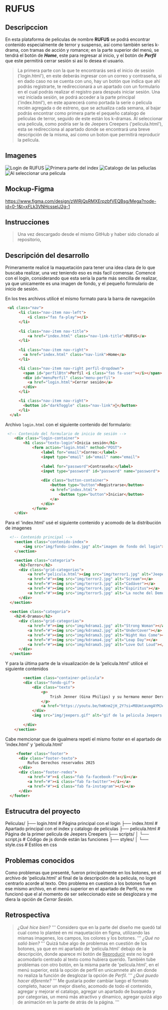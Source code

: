 # RUFUS
## Descripccion
En esta plataforma de peliculas de nombre **RUFUS** se podrá encontrar contenido especialmente de terror y suspenso, así como también series k-drama, con tramas de acción y romance; en la parte superior del menú, se tendrá el botón de ***Home***, este para regresar al inicio, y el botón de ***Perfil*** que este permitirá cerrar sesión si así lo desea el usuario.
>La primera parte con la que te encontrarás será el inicio de sesión ('login.html'), en este deberás ingresar con un correo y contraseña, si en dado caso no se cuenta con uno, hay un botón que indica que ahí podrás registrarte, te redireccionará a un apartado con un formulario en el cual podrás realizar el registro para después iniciar sesión.
>Una vez iniciada sesión, se podrá acceder a la parte principal ('index.html'), en este aparecerá como portada la seríe o pelicula recién agregada o de estreno, que se actualiza cada semana, al bajar podrás encontrar como primera parte el pequeño catalogo de peliculas de terror, seguido de este están los k-dramas.
>Al seleccionar una pelicula, como podría ser la de Jeepers Creepers ('pelicula.html'), esta se redirecciona al apartado donde se encontrará una breve descripción de la misma, así como un boton que permitirá reproducir la pelicula.

## Imagenes 
![Login de RUFUS](capturas/img1.png)
![Primera parte del index](capturas/img2.png)
![Catalogo de las peliuclas](capturas/img3.png)
![Al seleccionar una pelicula](capturas/img4.png)

## Mockup-Figma
https://www.figma.com/design/zWlRjQsRMXErpzbfVEQBsg/Mega?node-id=0-1&t=xFLk3VNHcsselJ2g-1

## Instrucciones
>Una vez descargado desde el mismo GitHub y haber sido clonado al repositorio,

## Descripción del desarrollo
Primeramente realicé la maquetación para tener una idea clara de lo que buscaba realizar, una vez teniendo eso es más facil comensar.
Comencé con el login, considerando que esta sería la parte más sencilla de realizar, ya que unicamente es una imagen de fondo, y el pequeño formulario de inicio de sesión.

En los tres archivos utilicé el mismo formato para la barra de navegación
```html
 <ul class="nav">
      <li class="nav-item nav-left">
          <i class="fas fa-play"></i>
      </li>
      
      <li class="nav-item nav-title">
          <a href="index.html" class="nav-link-title">RUFUS</a>
      </li>
      
      <li class="nav-item nav-right">
        <a href="index.html" class="nav-link">Home</a>
      </li>

      <li class="nav-item nav-right perfil-dropdown">
        <span id="perfilBtn">Perfil <i class="fas fa-user"></i></span>
        <div id="menuPerfil" class="menu-perfil">
          <a href="login.html">Cerrar sesión</a>
        </div>
      </li>      

      <li class="nav-item nav-right">
        <button id="darkToggle" class="nav-link">🌙</button>
      </li>  
  </ul>
```

Archivo `login.html` con el siguiente contenido del formulario:
```html
 <!-- Contenido del formulario de inicio de sesión -->
    <div class="login-container">
        <h1 class="texto-login">Inicia sesión</h1>
            <form action="login.html" method="POST">
                <label for="email">Correo:</label>
                <input type="email" id="email" name="email">
                
                <label for="password">Contraseña:</label>
                <input type="password" id="password" name="password">
                
                <div class="button-container">
                    <button type="button">Registrarse</button>
                    <a href="index.html">
                        <button type="button">Iniciar</button>
                    </a>
                </div>
            </form>
    </div>
```

Para el 'index.html' usé el siguiente contenido y acomodo de la distribución de imagenes
```html
  <!-- Contenido principal -->
    <section class="contenido-index">
        <img src="img/fondo-index.jpg" alt="imagen de fondo del login">
    </section>

    <section class="categoria">
      <h2>Terror</h2>
      <div class="grid-categorias">
          <a href="pelicula.html"><img src="img/terror1.jpg" alt="Jeepers Creepers"></a>
          <a href="#"><img src="img/terror2.jpg" alt="Scream"></a>
          <a href="#"><img src="img/terror3.jpg" alt="Cadáver"></a>
          <a href="#"><img src="img/terror4.jpg" alt="Espiritus"></a>
          <a href="#"><img src="img/terror5.jpg" alt="La noche del Demonio"></a>
      </div>
  </section>
  
  <section class="categoria">
    <h2>K-Dramas</h2>
      <div class="grid-categorias">
          <a href="#"><img src="img/kdrama1.jpg" alt="Strong Woman"></a>
          <a href="#"><img src="img/kdrama2.jpg" alt="UnderCover"></a>
          <a href="#"><img src="img/kdrama3.jpg" alt="Night Has Come"></a>
          <a href="#"><img src="img/kdrama4.jpg" alt="Leap Day"></a>
          <a href="#"><img src="img/kdrama5.jpg" alt="Love Out Loud"></a>
      </div>
  </section>
```

Y para la última parte de la visualización de la 'pelicula.html' utilicé el siguiente contenidos
```html
        <section class="container-pelicula">
        <div class="fondo-gif">
            <div class="texto">
                <p>
                    Trish Jenner (Gina Philips) y su hermano menor Derry (Justin Long) cruzan los Estados Unidos en coche, en un viaje largo y aburrido cuya monotonía sólo se rompe por sus continuas discusiones. De pronto, en mitad de ninguna parte, descubren una iglesia abandonada cuyo tejado está cubierto por una espesa bandada de cuervos y ven como un misterioso personaje arroja un bulto al interior de una gran boca del alcantarillado. A partir de ese momento comienzan una huída aterradora, perseguidos por una de las criaturas más letales que se pueda imaginar.
                </p>
                <a href="https://youtu.be/hmKnm2jH_2Y?si=M8UmtavmgAYMJeAz" class="reproducir">Reproducir</a>
            </div>
            <img src="img/jeepers.gif" alt="gif de la pelicula Jeepers Creepers" class="gif-fondo">
            
        </div>
    </section>
```

Cabe memcionar que de igualmera repetí el mismo footer en el apartado de 'index.html' y 'pelicula.html'
```html
     <footer class="footer">
      <div class="footer-texto">
          Rufus Derechos reservados 2025
      </div>
      <div class="footer-redes">
          <a href="#"><i class="fab fa-facebook-f"></i></a>
          <a href="#"><i class="fab fa-twitter"></i></a>
          <a href="#"><i class="fab fa-instagram"></i></a>
      </div>
  </footer>
```

## Estrucutra del proyecto
Peliculas/
├── login.html                # Página principal con el login
├── index.html                # Apartado principal con el index y catalogo de peliculas
├── pelicula.html             # Página de la primer pelicula de Jeepers Creepers
├── scripts/
│   └── script.js             # Código de js donde están las funciones
├── styles/
│   └── style.css             # Estilos en css 

## Problemas conocidos
Como problemas que presenté, fueron principalmente en los botones, en el archivo de 'pelicula.html' al final de la descripción de la pelicula, no logré centrarlo acorde al texto.
Otro problema en cuestion a los botones fue en ese mismo archivo, en el menú superior en el apartado de Perfil, no me funcionó que el al momento de ser seleccionado este se desglozara y me diera la opción de _Cerrar Sesión_.

## Retrospectiva 
> _¿Qué hice bien?_ 
'''
Considero que en la parte del diseño me quedó tal cual como lo planteé en mi maquetación en figma, utilizando las mismas imagenes, los campos, los colores y los botones.
'''
>_¿Qué no salió bien?_
'''
Quizá tube algo de problemas en cuestión de los botones, ya que en mi apartado de 'pelicula.html' debajo de la descripción, donde aparece mi botón de <ins>Reproducir</ins> este no logré acomodarlo centrado al texto como hubiera querido.
También tube problemas con otro botón, en la misma parte de 'pelicula.html', en el menú superior, está la opción de perfil en unicamnete ahí en donde no realiza la función de desglozar la opción de _Perfil_.
'''
>_¿Qué puedo hacer diferente?_
'''
Me gustaría poder cambiar luego el formato completo, hacer un mejor diseño, acomodo de todo el contenido, agregar y mejorar el catalogo, agregar un apartado de busqueda y por categorias, un menú más atractivo y dinamico, agregar quizá algo de animación en la parte de atrás de la página. 
'''